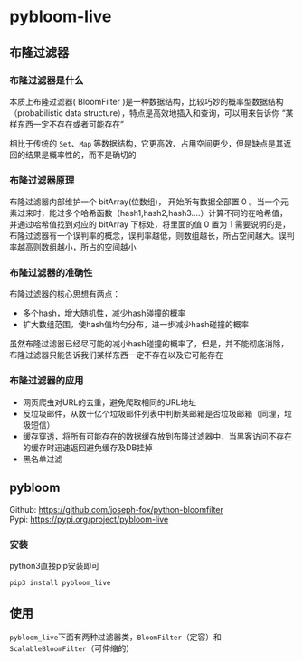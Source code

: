 # pybloom-live  






## 布隆过滤器  
### 布隆过滤器是什么  
本质上布隆过滤器( BloomFilter )是一种数据结构，比较巧妙的概率型数据结构（probabilistic data structure），特点是高效地插入和查询，可以用来告诉你 “某样东西一定不存在或者可能存在”  

相比于传统的 `Set`、`Map` 等数据结构，它更高效、占用空间更少，但是缺点是其返回的结果是概率性的，而不是确切的  

### 布隆过滤器原理  
布隆过滤器内部维护一个 bitArray(位数组)， 开始所有数据全部置 0 。当一个元素过来时，能过多个哈希函数（hash1,hash2,hash3....）计算不同的在哈希值，并通过哈希值找到对应的 bitArray 下标处，将里面的值 0 置为 1 
需要说明的是，布隆过滤器有一个误判率的概念，误判率越低，则数组越长，所占空间越大。误判率越高则数组越小，所占的空间越小  

### 布隆过滤器的准确性  
布隆过滤器的核心思想有两点：  
* 多个hash，增大随机性，减少hash碰撞的概率  
* 扩大数组范围，使hash值均匀分布，进一步减少hash碰撞的概率  

虽然布隆过滤器已经尽可能的减小hash碰撞的概率了，但是，并不能彻底消除，布隆过滤器只能告诉我们某样东西一定不存在以及它可能存在  

### 布隆过滤器的应用  
* 网页爬虫对URL的去重，避免爬取相同的URL地址  
* 反垃圾邮件，从数十亿个垃圾邮件列表中判断某邮箱是否垃圾邮箱（同理，垃圾短信）  
* 缓存穿透，将所有可能存在的数据缓存放到布隆过滤器中，当黑客访问不存在的缓存时迅速返回避免缓存及DB挂掉  
* 黑名单过滤  



## pybloom  

Github: https://github.com/joseph-fox/python-bloomfilter  
Pypi: https://pypi.org/project/pybloom-live  

### 安装  
python3直接pip安装即可  
~~~python
pip3 install pybloom_live
~~~


## 使用  

`pybloom_live`下面有两种过滤器类，`BloomFilter`（定容）和 `ScalableBloomFilter`（可伸缩的）
